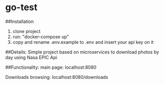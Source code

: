# go-test

##Installation
1. clone project
2. run: "docker-compose up"
3. copy and rename .env.example to .env and insert your api key on it

##Details:
Simple project based on microservices to download photos by day using Nasa EPIC Api

##Functionality:
main page: localhost:8080

Downloads browsing: localhost:8080/downloads





